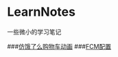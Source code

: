 # LearnNotes
一些微小的学习笔记

###[仿饿了么购物车动画](https://github.com/xiejinpeng007/LearnNotes/blob/master/ElemeAnim/elemeanim.md)
###[FCM配置](https://github.com/xiejinpeng007/LearnNotes/blob/master/FcmSetup/FirebaseNotification_Setup.md)